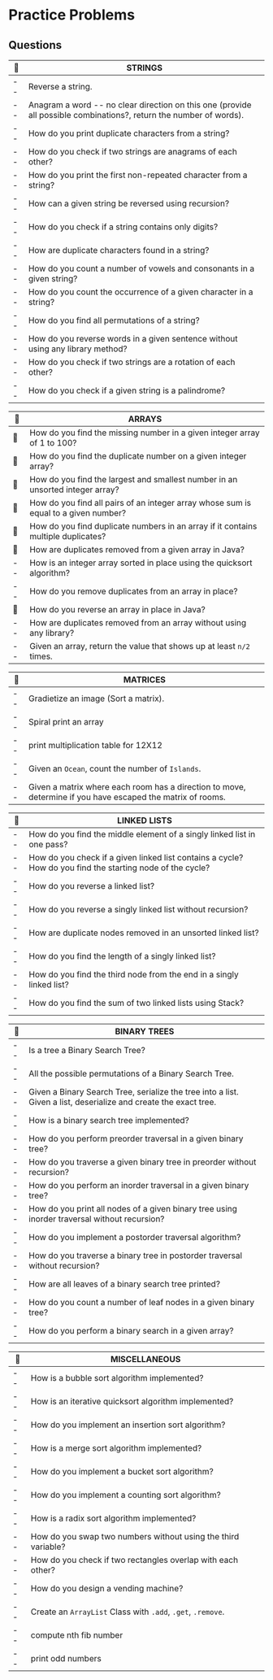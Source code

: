 # Practice Problems
## Questions

:sunrise_over_mountains: | STRINGS
------------------------ | -------
-- | Reverse a string.
-- | Anagram a word -- no clear direction on this one (provide all possible combinations?, return the number of words).
-- | How do you print duplicate characters from a string?
-- | How do you check if two strings are anagrams of each other?
-- | How do you print the first non-repeated character from a string?
-- | How can a given string be reversed using recursion?
-- | How do you check if a string contains only digits?
-- | How are duplicate characters found in a string?
-- | How do you count a number of vowels and consonants in a given string?
-- | How do you count the occurrence of a given character in a string?
-- | How do you find all permutations of a string?
-- | How do you reverse words in a given sentence without using any library method?
-- | How do you check if two strings are a rotation of each other?
-- | How do you check if a given string is a palindrome?


:blossom: | ARRAYS
--------- | ------
:blossom: |How do you find the missing number in a given integer array of 1 to 100?
:blossom: | How do you find the duplicate number on a given integer array?
:blossom: | How do you find the largest and smallest number in an unsorted integer array?
:blossom: | How do you find all pairs of an integer array whose sum is equal to a given number?
:blossom: | How do you find duplicate numbers in an array if it contains multiple duplicates?
:blossom: | How are duplicates removed from a given array in Java?
-- | How is an integer array sorted in place using the quicksort algorithm?
-- | How do you remove duplicates from an array in place?
:blossom: | How do you reverse an array in place in Java?
-- | How are duplicates removed from an array without using any library?
-- | Given an array, return the value that shows up at least `n/2` times.

:sunflower: | MATRICES
----------- | ---------
-- | Gradietize an image (Sort a matrix).
-- | Spiral print an array
-- | print multiplication table for 12X12
-- | Given an `Ocean`, count the number of `Islands`.
-- | Given a matrix where each room has a direction to move, determine if you have escaped the matrix of rooms.


:tulip: | LINKED LISTS
------- | ------------
-- | How do you find the middle element of a singly linked list in one pass?
-- | How do you check if a given linked list contains a cycle? How do you find the starting node of the cycle?
-- | How do you reverse a linked list?
-- | How do you reverse a singly linked list without recursion?
-- | How are duplicate nodes removed in an unsorted linked list?
-- | How do you find the length of a singly linked list?
-- | How do you find the third node from the end in a singly linked list?
-- | How do you find the sum of two linked lists using Stack?

:deciduous_tree: | BINARY TREES
---------------- | ------------
-- | Is a tree a Binary Search Tree?
-- | All the possible permutations of a Binary Search Tree.
-- | Given a Binary Search Tree, serialize the tree into a list. Given a list, deserialize and create the exact tree.
-- | How is a binary search tree implemented?
-- | How do you perform preorder traversal in a given binary tree?
-- | How do you traverse a given binary tree in preorder without recursion?
-- | How do you perform an inorder traversal in a given binary tree?
-- | How do you print all nodes of a given binary tree using inorder traversal without recursion?
-- | How do you implement a postorder traversal algorithm?
-- | How do you traverse a binary tree in postorder traversal without recursion?
-- | How are all leaves of a binary search tree printed?
-- | How do you count a number of leaf nodes in a given binary tree?
-- | How do you perform a binary search in a given array?

:bouquet: | MISCELLANEOUS
--------- | -------------
-- | How is a bubble sort algorithm implemented?
-- | How is an iterative quicksort algorithm implemented?
-- | How do you implement an insertion sort algorithm?
-- | How is a merge sort algorithm implemented?
-- | How do you implement a bucket sort algorithm?
-- | How do you implement a counting sort algorithm?
-- | How is a radix sort algorithm implemented?
-- | How do you swap two numbers without using the third variable?
-- | How do you check if two rectangles overlap with each other?
-- | How do you design a vending machine?
-- | Create an `ArrayList` Class with `.add`, `.get`, `.remove`.
-- | compute nth fib number
-- | print odd numbers
